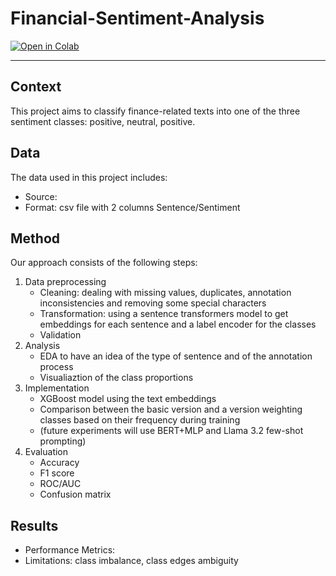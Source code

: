 # Financial-Sentiment-Analysis


[![Open in Colab](https://colab.research.google.com/assets/colab-badge.svg)](https://colab.research.google.com/drive/1eYcndSmh13Z2lXXoIVVviYpdVVz1G5Y_?usp=sharing)

---

## Context
This project aims to classify finance-related texts into one of the three sentiment classes: positive, neutral, positive.

## Data
The data used in this project includes:
- Source: 
- Format: csv file with 2 columns Sentence/Sentiment

## Method
Our approach consists of the following steps:
1. Data preprocessing
   - Cleaning: dealing with missing values, duplicates, annotation inconsistencies and removing some special characters
   - Transformation: using a sentence transformers model to get embeddings for each sentence and a label encoder for the classes
   - Validation
2. Analysis
   - EDA to have an idea of the type of sentence and of the annotation process
   - Visualiaztion of the class proportions
3. Implementation
   - XGBoost model using the text embeddings
   - Comparison between the basic version and a version weighting classes based on their frequency during training
   - (future experiments will use BERT+MLP and Llama 3.2 few-shot prompting)
4. Evaluation
   - Accuracy
   - F1 score
   - ROC/AUC
   - Confusion matrix

## Results
- Performance Metrics: 
- Limitations: class imbalance, class edges ambiguity
